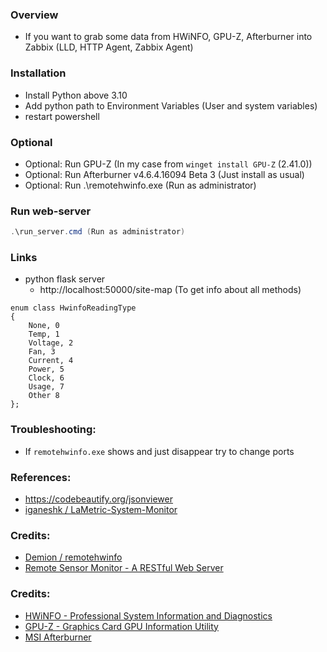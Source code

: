### Overview

- If you want to grab some data from HWiNFO, GPU-Z, Afterburner into Zabbix (LLD, HTTP Agent, Zabbix Agent)

### Installation

- Install Python above 3.10
- Add python path to Environment Variables (User and system variables)
- restart powershell

### Optional

- Optional: Run GPU-Z (In my case from `winget install GPU-Z` (2.41.0))
- Optional: Run Afterburner v4.6.4.16094 Beta 3 (Just install as usual)
- Optional: Run .\remotehwinfo.exe (Run as administrator)

### Run web-server

```powershell or cmd
.\run_server.cmd (Run as administrator)
```

### Links

- python flask server
  - http://localhost:50000/site-map (To get info about all methods)

```
enum class HwinfoReadingType
{
	None, 0
	Temp, 1 
	Voltage, 2 
	Fan, 3 
	Current, 4 
	Power, 5 
	Clock, 6
	Usage, 7
	Other 8
};
```

### Troubleshooting:
- If `remotehwinfo.exe` shows and just disappear try to change ports

### References:

- https://codebeautify.org/jsonviewer
- [iganeshk / LaMetric-System-Monitor](https://github.com/iganeshk/LaMetric-System-Monitor)

### Credits:

- [Demion / remotehwinfo](https://github.com/Demion/remotehwinfo)
- [Remote Sensor Monitor - A RESTful Web Server](https://www.hwinfo.com/forum/threads/introducing-remote-sensor-monitor-a-restful-web-server.1025/)

### Credits:

- [HWiNFO - Professional System Information and Diagnostics](https://www.hwinfo.com/)
- [GPU-Z - Graphics Card GPU Information Utility](https://www.techpowerup.com/gpuz/)
- [MSI Afterburner](https://www.msi.com/page/afterburner)
